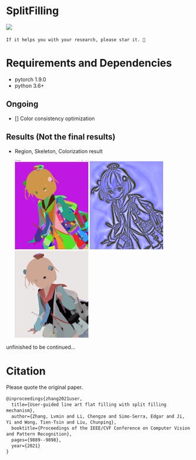 # SplitFilling
![](https://img.shields.io/badge/Anime-Colorization-blue)

`If it helps you with your research, please star it. 🎈`

# Requirements and Dependencies
- pytorch 1.9.0
- python 3.6+

Ongoing
----------
 - [] Color consistency optimization 


Results (Not the final results)
----------
* Region, Skeleton, Colorization result  

  <img src="figure/region.png" width="200px"/> 
  <img src="figure/skeleton.png" width="200px"/> 
  <img src="figure/flat.png" width="200px"/> 



unfinished to be continued...


# Citation

Please quote the original paper.

```
@inproceedings{zhang2021user,
  title={User-guided line art flat filling with split filling mechanism},
  author={Zhang, Lvmin and Li, Chengze and Simo-Serra, Edgar and Ji, Yi and Wong, Tien-Tsin and Liu, Chunping},
  booktitle={Proceedings of the IEEE/CVF Conference on Computer Vision and Pattern Recognition},
  pages={9889--9898},
  year={2021}
}
```







